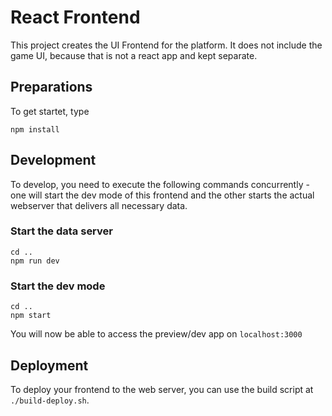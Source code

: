 # React Frontend 

This project creates the UI Frontend for the platform. It does not include the game UI, because that is not a react app and kept separate.

## Preparations

To get startet, type

```
npm install
```

## Development

To develop, you need to execute the following commands concurrently - one will start the dev mode of this frontend and the other starts the actual webserver that delivers all necessary data.

### Start the data server

```
cd ..
npm run dev
```

### Start the dev mode

```
cd ..
npm start
```

You will now be able to access the preview/dev app on `localhost:3000`

## Deployment

To deploy your frontend to the web server, you can use the build script at `./build-deploy.sh`.

